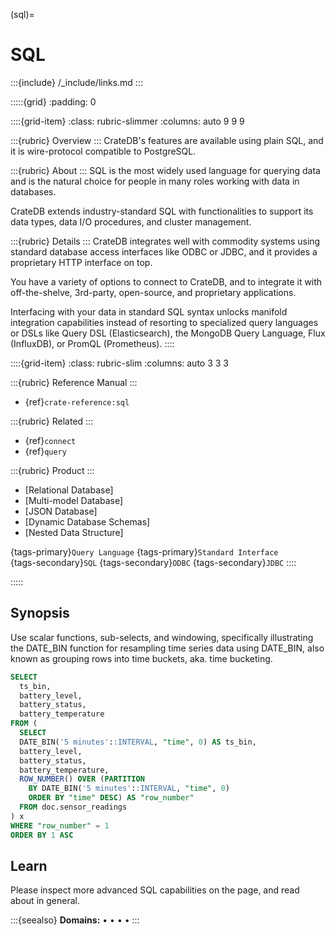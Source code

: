 (sql)=

# SQL

:::{include} /_include/links.md
:::

:::::{grid}
:padding: 0

::::{grid-item}
:class: rubric-slimmer
:columns: auto 9 9 9

:::{rubric} Overview
:::
CrateDB's features are available using plain SQL, and it is wire-protocol
compatible to PostgreSQL.

:::{rubric} About
:::
SQL is the most widely used language for querying data and is the natural
choice for people in many roles working with data in databases.

CrateDB extends industry-standard SQL with functionalities to support
its data types, data I/O procedures, and cluster management.

:::{rubric} Details
:::
CrateDB integrates well with commodity systems using standard database
access interfaces like ODBC or JDBC, and it provides a proprietary HTTP
interface on top.

You have a variety of options to connect to CrateDB, and to integrate it with
off-the-shelve, 3rd-party, open-source, and proprietary applications.

Interfacing with your data in standard SQL syntax unlocks
manifold integration capabilities instead of resorting to specialized query
languages or DSLs like Query DSL (Elasticsearch), the MongoDB Query Language,
Flux (InfluxDB), or PromQL (Prometheus).
::::


::::{grid-item}
:class: rubric-slim
:columns: auto 3 3 3

:::{rubric} Reference Manual
:::
- {ref}`crate-reference:sql`

:::{rubric} Related
:::
- {ref}`connect`
- {ref}`query`

:::{rubric} Product
:::
- [Relational Database]
- [Multi-model Database]
- [JSON Database]
- [Dynamic Database Schemas]
- [Nested Data Structure]

{tags-primary}`Query Language`
{tags-primary}`Standard Interface` \
{tags-secondary}`SQL`
{tags-secondary}`ODBC`
{tags-secondary}`JDBC`
::::

:::::



## Synopsis

Use scalar functions, sub-selects, and windowing, specifically illustrating the
DATE_BIN function for resampling time series data using DATE_BIN, also known as
grouping rows into time buckets, aka. time bucketing.

```sql
SELECT
  ts_bin,
  battery_level,
  battery_status,
  battery_temperature
FROM (
  SELECT
  DATE_BIN('5 minutes'::INTERVAL, "time", 0) AS ts_bin,
  battery_level,
  battery_status,
  battery_temperature,
  ROW_NUMBER() OVER (PARTITION 
    BY DATE_BIN('5 minutes'::INTERVAL, "time", 0)
    ORDER BY "time" DESC) AS "row_number"
  FROM doc.sensor_readings
) x
WHERE "row_number" = 1
ORDER BY 1 ASC
```


## Learn

Please inspect more advanced SQL capabilities on the [](#query) page,
and read about [](#features) in general.



:::{seealso}
**Domains:**
[](#metrics-store) •
[](#analytics) •
[](#industrial) •
[](#timeseries) •
[](#machine-learning)
:::
